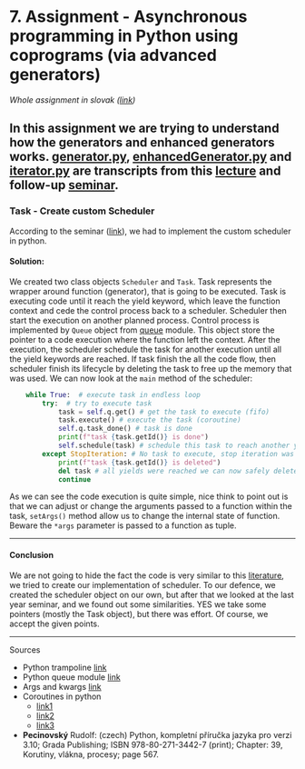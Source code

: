 # 7. Assignment - Asynchronous programming in Python using coprograms (via advanced generators)

_Whole assignment in slovak ([link](https://uim.fei.stuba.sk/i-ppds/7-cvicenie/))_

In this assignment we are trying to understand how the generators and enhanced generators works.
[generator.py](generator.py), [enhancedGenerator.py](enhancedGenerator.py) and [iterator.py](iterator.py) are transcripts from this [lecture](https://www.youtube.com/watch?v=vFLQgRXrA0Q&t=610s) and follow-up [seminar](https://www.youtube.com/watch?v=kAcKWM4qR6o).
---
### Task - Create custom Scheduler

According to the seminar ([link](https://www.youtube.com/watch?v=kAcKWM4qR6o)), we had to implement the custom scheduler in python.


#### Solution:
We created two class objects `Scheduler` and `Task`. Task represents the wrapper around function (generator), that is going
to be executed. Task is executing code until it reach the yield keyword, which leave the function context and cede the control process back to a scheduler. Scheduler then
start the execution on another planned process. Control process is implemented by `Queue` object from [queue](https://docs.python.org/3/library/queue.html) module.
This object store the pointer to a code execution where the function left the context. After the execution, the scheduler
schedule the task for another execution until all the yield keywords are reached. If task finish the all the code flow, then
scheduler finish its lifecycle by deleting the task to free up the memory that was used. We can now look at the
`main` method of the scheduler:
```python
    while True:  # execute task in endless loop 
        try:  # try to execute task
            task = self.q.get() # get the task to execute (fifo)
            task.execute() # execute the task (coroutine)
            self.q.task_done() # task is done
            print(f"task {task.getId()} is done")
            self.schedule(task) # schedule this task to reach another yield keyword
        except StopIteration: # No task to execute, stop iteration was thrown
            print(f"task {task.getId()} is deleted")
            del task # all yields were reached we can now safely delete the task object
            continue
```
As we can see the code execution is quite simple, nice think to point out is that we can adjust or change the 
arguments passed to a function within the task, `setArgs()` method allow us to change the internal state of function.
Beware the `*args` parameter is passed to a function as tuple.

---
#### Conclusion
We are not going to hide the fact the code is very similar to this [literature](https://www.dabeaz.com/coroutines/Coroutines.pdf), we tried to 
create our implementation of scheduler. To our defence, we created the scheduler object on our own, but after that we looked at the last year seminar,
and we found out some similarities. YES we take some pointers (mostly the Task object), but there was effort. Of course, we accept the given points.

---
Sources
    
- Python trampoline [link](https://peps.python.org/pep-0342/)
- Python queue module [link](https://docs.python.org/3/library/queue.html)
- Args and kwargs [link](https://www.programiz.com/python-programming/args-and-kwargs)
- Coroutines in python 
    - [link1](https://stackoverflow.com/questions/19892204/send-method-using-generator-still-trying-to-understand-the-send-method-and-quir)
    - [link2](https://stackoverflow.com/questions/19302530/whats-the-purpose-of-send-function-on-python-generators/19302700#19302700)
    - [link3](https://github.com/qingkaikong/blog-1/blob/f453d320c06ac5b1a8d43380f9e6f9d9cf8c3022/content/2013-04-07-improve-your-python-yield-and-generators-explained.md)
- **Pecinovský** Rudolf: (czech) Python, kompletní příručka jazyka pro verzi 3.10;
                              Grada Publishing; ISBN 978-80-271-3442-7 (print); Chapter: 39, Korutiny, vlákna, procesy; page 567.    

